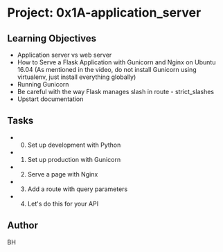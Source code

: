 # Project: 0x1A-application_server

## Learning Objectives
+ Application server vs web server
+ How to Serve a Flask Application with Gunicorn and Nginx on Ubuntu 16.04 (As mentioned in the video, do not install Gunicorn using virtualenv, just install everything globally)
+ Running Gunicorn
+ Be careful with the way Flask manages slash in route - strict_slashes
+ Upstart documentation

## Tasks
+ 0. Set up development with Python
+ 1. Set up production with Gunicorn
+ 2. Serve a page with Nginx
+ 3. Add a route with query parameters
+ 4. Let's do this for your API

## Author
BH